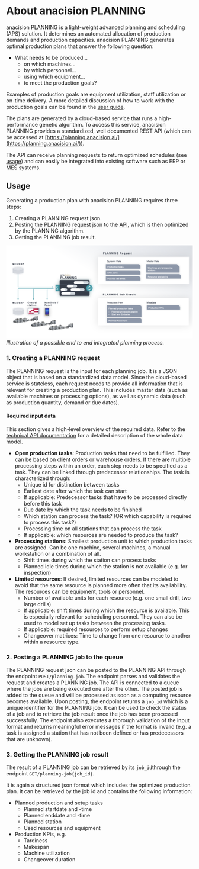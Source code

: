 # About anacision PLANNING

anacision PLANNING is a light-weight advanced planning and scheduling (APS) solution. It determines
an automated allocation of production demands and production capacities. anacision PLANNING generates 
optimal production plans that answer the following question:

* What needs to be produced...
  * on which machines...
  * by which personnel...
  * using which equipment...
  * to meet the production goals?

Examples of production goals are equipment utilization, staff utilization or on-time delivery.
A more detailed discussion of how to work with the production goals can be found in the [user guide](../user_guide/user_guide.md#production_goals).


The plans are generated by a cloud-based service that runs a high-performance genetic algorithm. To access
this service, anacision PLANNING provides a standardized, well documented REST API (which can be accessed at 
[https://planning.anacision.ai/](https://planning.anacision.ai/)).

The API can receive planning requests to return optimized schedules (see [usage](#usage)) and can easily be integrated into existing
software such as ERP or MES systems.

## Usage

Generating a production plan with anacision PLANNING requires three steps:
1. Creating a PLANNING request json. 
2. Posting the PLANNING request json to the [API](https://planning.anacision.ai/), which is then optimized by the PLANNING algorithm.
3. Getting the PLANNING job result.


![Illustration of possible end to end integration](user_flow.png)*Illustration of a possible end to end integrated planning process.*


### 1. Creating a PLANNING request

The PLANNING request is the input for each planning job. It is a JSON object that 
is based on a standardized data model. Since the cloud-based service is stateless, 
each request needs to provide all information that is relevant 
for creating a production plan. This includes master data (such as available machines or processing options),
as well as dynamic
data (such as production quantity, demand or due dates).


#### Required input data

This section gives a high-level overview of the required data. Refer to the 
[technical API documentation](https://planning.anacision.ai/docs) for a detailed 
description of the whole data model.

* **Open production tasks**: Production tasks that need to be fulfilled. They can be based on client orders or warehouse orders. 
 If there are multiple processing steps within an order, each step needs to be specified as a task. They can be linked
 through predecessor relationships. The task is characterized through:
    * Unique id for distinction between tasks
    * Earliest date after which the task can start
    * If applicable: Predecessor tasks that have to be processed directly before this task
    * Due date by which the task needs to be finished
    * Which station can process the task? (OR which capability is required to process this task?)
    * Processing time on all stations that can process the task
    * If applicable: which resources are needed to produce the task?
* **Processing stations**: Smallest production unit to which production tasks are assigned. Can be one machine, several machines, a manual workstation or a combination of all.
    * Shift times during which the station can process tasks
    * Planned idle times during which the station is not available (e.g. for inspection)
* **Limited resources**: If desired, limited resources can be modeled to avoid that the same resource is planned more often that its availability. The resources can be equipment, tools or personnel.
    * Number of available units for each resource (e.g. one small drill, two large drills)
    * If applicable: shift times during which the resource is available. This is especially
    relevant for scheduling personnel. They can also be used to model set up tasks between the processing tasks.
    * If applicable: required resources to perform setup changes
    * Changeover matrices: Time to change from one resource to another within a resource type. 

### 2. Posting a PLANNING job to the queue
The PLANNING request json can be posted to the PLANNING API through the endpoint ```POST/planning-job```.
The endpoint parses and validates the request and creates a PLANNING job. The API is connected to a queue 
where the jobs are being executed one after the other. The posted job is added to the queue
and will be processed as soon as a computing resource becomes available. Upon posting,
the endpoint returns a ```job_id``` which is a unique identifier for the PLANNING job. It 
can be used to check the status of a job and to retrieve the job result once the job has
been processed successfully. The endpoint also executes a thorough validation of the input format
and returns meaningful error messages if the format is invalid (e.g. a task is assigned a station that
has not been defined or has predecessors that are unknown).


### 3. Getting the PLANNING job result

The result of a PLANNING job can be retrieved by its ```job_id```through the endpoint ```GET/planning-job{job_id}```.

It is again a structured json format which includes the optimized production plan.
It can be retrieved by the job id and contains the following information:

* Planned production and setup tasks
    * Planned startdate and -time
    * Planned enddate and -time
    * Planned station
    * Used resources and equipment
* Production KPis, e.g.
    * Tardiness
    * Makespan
    * Machine utilization
    * Changeover duration




